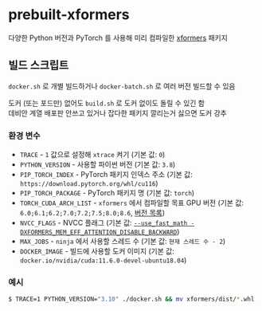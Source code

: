 # prebuilt-xformers
다양한 Python 버전과 PyTorch 를 사용해 미리 컴파일한 [xformers](https://github.com/facebookresearch/xformers) 패키지

## 빌드 스크립트
`docker.sh` 로 개별 빌드하거나 `docker-batch.sh` 로 여러 버전 빌드할 수 있음

도커 (또는 포드만) 없어도 `build.sh` 로 도커 없이도 돌릴 수 있긴 함  
데비안 계열 배포판 안쓰고 있거나 잡다한 패키지 깔리는거 싫으면 도커 강추

### 환경 변수
- `TRACE` - `1` 값으로 설정해 `xtrace` 켜기 (기본 값: `0`)
- `PYTHON_VERSION` - 사용할 파이썬 버전 (기본 값: `3.8`)
- `PIP_TORCH_INDEX` - PyTorch 패키지 인덱스 주소 (기본 값: `https://download.pytorch.org/whl/cu116`)
- `PIP_TORCH_PACKAGE` - PyTorch 패키지 명 (기본 값: `torch`)
- `TORCH_CUDA_ARCH_LIST` - `xformers` 에서 컴파일할 목표 GPU 버전 (기본 값: `6.0;6.1;6.2;7.0;7.2;7.5;8.0;8.6`, [버전 목록](https://en.wikipedia.org/wiki/CUDA#GPUs_supported))
- `NVCC_FLAGS` - NVCC 플래그 (기본 값: [`--use_fast_math -DXFORMERS_MEM_EFF_ATTENTION_DISABLE_BACKWARD`](https://github.com/facebookresearch/xformers/pull/482))
- `MAX_JOBS` - `ninja` 에서 사용할 스레드 수 (기본 값: `현재 스레드 수 - 2`)
- `DOCKER_IMAGE` - 빌드에 사용할 도커 이미지 (기본 값: `docker.io/nvidia/cuda:11.6.0-devel-ubuntu18.04`)

### 예시
```sh
$ TRACE=1 PYTHON_VERSION="3.10" ./docker.sh && mv xformers/dist/*.whl .
```
